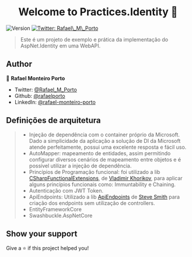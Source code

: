 <h1 align="center">Welcome to Practices.Identity 👋</h1>
<p>
  <img alt="Version" src="https://img.shields.io/badge/version-1.0-blue.svg?cacheSeconds=2592000" />
  <a href="https://twitter.com/Rafael_M_Porto" target="_blank">
    <img alt="Twitter: Rafael\_M\_Porto" src="https://img.shields.io/twitter/follow/Rafael_M_Porto.svg?style=social" />
  </a>
</p>

> Este é um projeto de exemplo e prática da implementação do AspNet.Identity em uma WebAPI.

## Author

👤 **Rafael Monteiro Porto**

* Twitter: [@Rafael\_M\_Porto](https://twitter.com/Rafael\_M\_Porto)
* Github: [@rafaelporto](https://github.com/rafaelporto)
* LinkedIn: [@rafael-monteiro-porto](https://linkedin.com/in/rafael-monteiro-porto-858310b7)

## Definições de arquitetura
> - Injeção de dependência com o container próprio da Microsoft. Dado a simplicidade da aplicação a solução de DI da Microsoft atende perfeitamente, possui uma excelente resposta e fácil uso.
> - AutoMapper: mapeamento de entidades, assim permitindo configurar diversos cenários de mapeamento entre objetos e é possível utilizar a injeção de dependência.
> - Princípios de Programação funcional: foi utilizado a lib [CSharpFunctionalExtensions](https://github.com/vkhorikov/CSharpFunctionalExtensions), de [Vladimir Khorikov](https://github.com/vkhorikov),
para aplicar alguns princípios funcionais como: Immuntability e Chaining.
> - Autenticação com JWT Token.
> - ApiEndpoints: Utilizado a lib [ApiEndpoints](https://github.com/ardalis/ApiEndpoints) de [Steve Smith](https://github.com/ardalis) para criação dos endpoints sem utilização de controllers.
> - EntityFrameworkCore
> - Swashbuckle.AspNetCore
## Show your support

Give a ⭐️ if this project helped you!